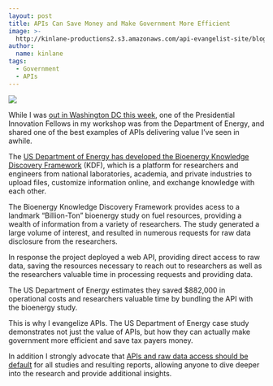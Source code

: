 ```yaml
---
layout: post
title: APIs Can Save Money and Make Government More Efficient
image: >-
  http://kinlane-productions2.s3.amazonaws.com/api-evangelist-site/blog/US-Department-of-Energy-KDF.png
author:
  name: kinlane
tags:
  - Government
  - APIs
---
```

[![](https://s3.amazonaws.com/kinlane-productions2/api-evangelist/federal-government/US-Department-of-Energy-KDF.png)](https://www.bioenergykdf.net/apidocs/restapi)

While I was [out in Washington DC this week](/2012/10/24/my-presentation-to-the-presidential-innovation-fellows/), one of the Presidential Innovation Fellows in my workshop was from the Department of Energy, and shared one of the best examples of APIs delivering value I’ve seen in awhile.

The [US Department of Energy has developed the Bioenergy Knowledge Discovery Framework](https://bioenergykdf.net/) (KDF), which is a platform for researchers and engineers from national laboratories, academia, and private industries to upload files, customize information online, and exchange knowledge with each other.

The Bioenergy Knowledge Discovery Framework provides acess to a landmark “Billion-Ton” bioenergy study on fuel resources, providing a wealth of information from a variety of researchers. The study generated a large volume of interest, and resulted in numerous requests for raw data disclosure from the researchers.

In response the project deployed a web API, providing direct access to raw data, saving the resources necessary to reach out to researchers as well as the researchers valuable time in processing requests and providing data.

The US Department of Energy estimates they saved $882,000 in operational costs and researchers valuable time by bundling the API with the bioenergy study.

This is why I evangelize APIs. The US Department of Energy case study demonstrates not just the value of APIs, but how they can actually make government more efficient and save tax payers money.

In addition I strongly advocate that [APIs and raw data access should be default](http://kinlane.com/2012/05/15/diving-deeper-into-data-from-research/ "APIs and raw data access should be default") for all studies and resulting reports, allowing anyone to dive deeper into the research and provide additional insights.